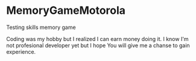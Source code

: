 # MemoryGameMotorola
Testing skills memory game



Coding was my hobby but I realized I can earn money doing it.
I know I'm not profesional developer yet but I hope You will give me a chanse to gain experience.
